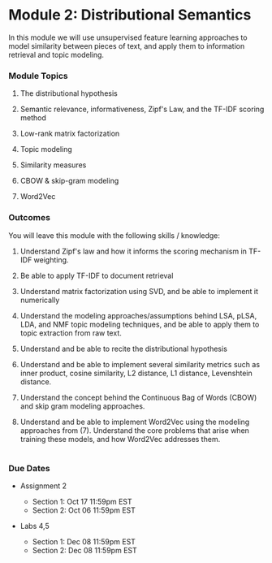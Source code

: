 # Module 2: Distributional Semantics

In this module we will use unsupervised feature learning approaches to model similarity between pieces of text, and apply them to information retrieval and topic modeling.

### Module Topics

1. The distributional hypothesis

2. Semantic relevance, informativeness, Zipf's Law, and the TF-IDF scoring method

3. Low-rank matrix factorization

4. Topic modeling

5. Similarity measures

6. CBOW & skip-gram modeling

7. Word2Vec


### Outcomes

You will leave this module with the following skills / knowledge:

1. Understand Zipf's law and how it informs the scoring mechanism in TF-IDF weighting.

2. Be able to apply TF-IDF to document retrieval

3. Understand matrix factorization using SVD, and be able to implement it numerically

4. Understand the modeling approaches/assumptions behind LSA, pLSA, LDA, and NMF topic modeling techniques, and be able to apply them to topic extraction from raw text.

5. Understand and be able to recite the distributional hypothesis

6. Understand and be able to implement several similarity metrics such as inner product, cosine similarity, L2 distance, L1 distance, Levenshtein distance.

7. Understand the concept behind the Continuous Bag of Words (CBOW) and skip gram modeling approaches.

8. Understand and be able to implement Word2Vec using the modeling approaches from (7). Understand the core problems that arise when training these models, and how Word2Vec addresses them.


#
### Due Dates

- Assignment 2
    - Section 1: Oct 17 11:59pm EST
    - Section 2: Oct 06 11:59pm EST

- Labs 4,5
    - Section 1: Dec 08 11:59pm EST
    - Section 2: Dec 08 11:59pm EST
